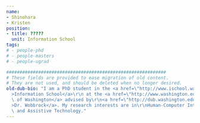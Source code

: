 ```yaml
---
name:
- Shinohara
- Kristen
position:
- title: ?????
  unit: Information School
tags:
# - people-phd
# - people-masters
# - people-ugrad

############################################################
# These fields are provided to ease migration of old content.
# They are not used, and should be deleted when no longer desired.
old-dub-bio: "I am a PhD student in the <a href=\"http://www.ischool.washington.edu\"\
  >Information School</a>\r\n at the <a href=\"http://www.washington.edu\">University\
  \ of Washington</a> advised by\r\n<a href=\"http://dub.washington.edu/people/wobbrock\"\
  >Dr. Wobbrock</a>. My research interests are in\r\nHuman-Computer Interaction (HCI)\
  \ and Assistive Technology."
---
```

